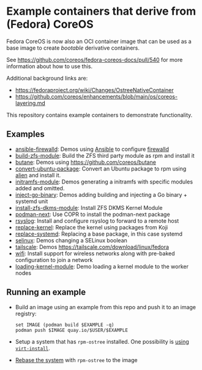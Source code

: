 # Example containers that derive from (Fedora) CoreOS

Fedora CoreOS is now also an OCI container image that can be used as a base
image to create *bootable* derivative containers.

See https://github.com/coreos/fedora-coreos-docs/pull/540 for more information about how to use this.

Additional background links are:

- https://fedoraproject.org/wiki/Changes/OstreeNativeContainer
- https://github.com/coreos/enhancements/blob/main/os/coreos-layering.md

This repository contains example containers to demonstrate
functionality.

## Examples

- [ansible-firewalld](ansible-firewalld/): Demos using [Ansible](https://github.com/ansible/ansible) to configure [firewalld](https://github.com/firewalld/firewalld)
- [build-zfs-module](build-zfs-module/): Build the ZFS third party module as rpm and install it
- [butane](butane/): Demos using https://github.com/coreos/butane
- [convert-ubuntu-package](convert-ubuntu-package/): Convert an Ubuntu package to rpm using [alien](https://wiki.debian.org/Alien) and install it.
- [initramfs-module](initramfs-module/): Demos generating a initramfs with specific modules added and omitted.
- [inject-go-binary](inject-go-binary/): Demos adding building and injecting a Go binary + systemd unit
- [install-zfs-dkms-module](install-zfs-dkms-module/): Install ZFS DKMS Kernel Module
- [podman-next](podman-next): Use COPR to install the podman-next package
- [rsyslog](rsyslog/): Install and configure rsyslog to forward to a remote host
- [replace-kernel](replace-kernel): Replace the kernel using packages from Koji
- [replace-systemd](replace-systemd/): Replacing a base package, in this case systemd
- [selinux](selinux/): Demos changing a SELinux boolean
- [tailscale](tailscale/): Demos https://tailscale.com/download/linux/fedora
- [wifi](wifi/): Install support for wireless networks along with pre-baked configuration to join a network
- [loading-kernel-module](loading-kernel-module/): Demo loading a kernel module to the worker nodes

## Running an example

- Build an image using an example from this repo and push it to an image registry:
  ```
  set IMAGE (podman build $EXAMPLE -q)
  podman push $IMAGE quay.io/$USER/$EXAMPLE
  ```

- Setup a system that has `rpm-ostree` installed. One possibility is [using `virt-install`](https://docs.fedoraproject.org/en-US/fedora-coreos/getting-started/#_booting_on_a_local_hypervisor_libvirt_example).


- [Rebase the system](https://coreos.github.io/rpm-ostree/container/#rebasing-a-client-system) with `rpm-ostree` to the image
